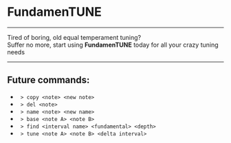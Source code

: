 # FundamenTUNE
- - -
Tired of boring, old equal temperament tuning?  
Suffer no more, start using **FundamenTUNE** today for all your crazy tuning needs
- - -

## Future commands:
- ` > copy <note> <new note>`
- ` > del <note>`
- ` > name <note> <new name>`
- ` > base <note A> <note B>`
- ` > find <interval name> <fundamental> <depth>`
- ` > tune <note A> <note B> <delta interval>`
